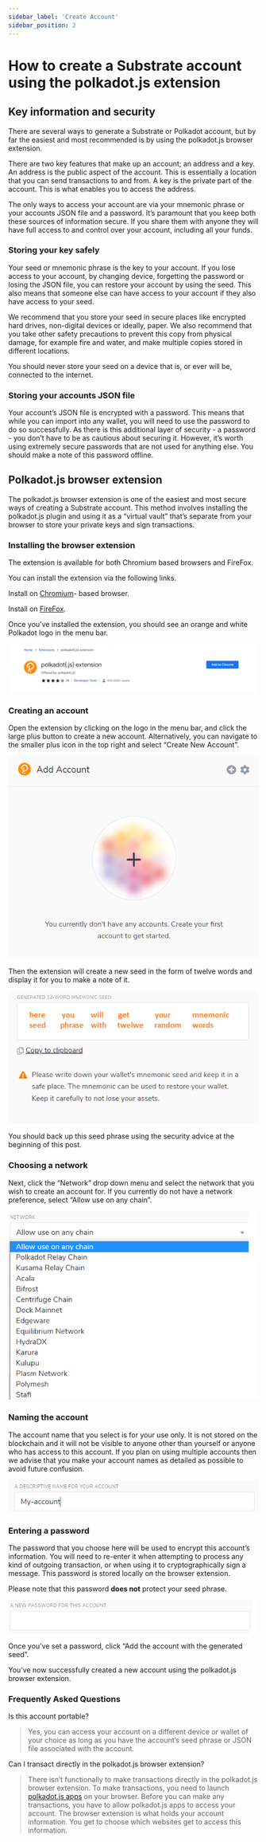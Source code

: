 ```yaml
---
sidebar_label: 'Create Account'
sidebar_position: 2
---
```


# How to create a Substrate account using the polkadot.js extension

## Key information and security

There are several ways to generate a Substrate or Polkadot account, but by far the easiest and most recommended is by using the polkadot.js browser extension.

There are two key features that make up an account; an address and a key. An address is the public aspect of the account. This is essentially a location that you can send transactions to and from. A key is the private part of the account. This is what enables you to access the address.

The only ways to access your account are via your mnemonic phrase or your accounts JSON file and a password. It’s paramount that you keep both these sources of information secure. If you share them with anyone they will have full access to and control over your account, including all your funds.

### Storing your key safely

Your seed or mnemonic phrase is the key to your account. If you lose access to your account, by changing device, forgetting the password or losing the JSON file, you can restore your account by using the seed. This also means that someone else can have access to your account if they also have access to your seed.

We recommend that you store your seed in secure places like encrypted hard drives, non-digital devices or ideally, paper. We also recommend that you take other safety precautions to prevent this copy from physical damage, for example fire and water, and make multiple copies stored in different locations.

You should never store your seed on a device that is, or ever will be, connected to the internet.

### Storing your accounts JSON file

Your account’s JSON file is encrypted with a password. This means that while you can import into any wallet, you will need to use the password to do so successfully. As there is this additional layer of security - a password - you don’t have to be as cautious about securing it. However, it’s worth using extremely secure passwords that are not used for anything else. You should make a note of this password offline.

## Polkadot.js browser extension

The polkadot.js browser extension is one of the easiest and most secure ways of creating a Substrate account. This method involves installing the polkadot.js plugin and using it as a “virtual vault” that’s separate from your browser to store your private keys and sign transactions.

### Installing the browser extension

The extension is available for both Chromium based browsers and FireFox.

You can install the extension via the following links.

Install on [Chromium](https://chrome.google.com/webstore/detail/polkadot%7Bjs%7D-extension/mopnmbcafieddcagagdcbnhejhlodfdd?hl=en)- based browser.

Install on [FireFox](https://addons.mozilla.org/en-US/firefox/addon/polkadot-js-extension).

Once you’ve installed the extension, you should see an orange and white Polkadot logo in the menu bar.

![img alt](./img/create-account-1.png)

### Creating an account

Open the extension by clicking on the logo in the menu bar, and click the large plus button to create a new account. Alternatively, you can navigate to the smaller plus icon in the top right and select “Create New Account”.

![img alt](./img/create-account-2.png)

Then the extension will create a new seed in the form of twelve words and display it for you to make a note of it.

![img alt](./img/create-account-3_.png)

You should back up this seed phrase using the security advice at the beginning of this post.

### Choosing a network

Next, click the “Network” drop down menu and select the network that you wish to create an account for. If you currently do not have a network preference, select “Allow use on any chain”.

![img alt](./img/create-account-3.png)

### Naming the account

The account name that you select is for your use only. It is not stored on the blockchain and it will not be visible to anyone other than yourself or anyone who has access to this account. If you plan on using multiple accounts then we advise that you make your account names as detailed as possible to avoid future confusion.

![img alt](./img/create-account-4.png)

### Entering a password

The password that you choose here will be used to encrypt this account’s information. You will need to re-enter it when attempting to process any kind of outgoing transaction, or when using it to cryptographically sign a message. This password is stored locally on the browser extension. 

Please note that this password **does not** protect your seed phrase.

![img alt](./img/create-account-5.png)

Once you’ve set a password, click “Add the account with the generated seed”.

You’ve now successfully created a new account using the polkadot.js browser extension.

### Frequently Asked Questions

Is this account portable?

> Yes, you can access your account on a different device or wallet of your choice as long as you have the account’s seed
> phrase or JSON file associated with the account. 

Can I transact directly in the polkadot.js browser extension?

> There isn’t functionally to make transactions directly in the polkadot.js browser extension. To make transactions, you need to launch [polkadot.js apps](https://polkadot.js.org/apps/#/explorer) on your 
> browser. Before you can make any transactions, you have to allow polkadot.js 
> apps to access your account. The browser extension is what holds your account information. You get to choose which 
> websites get to access this information.